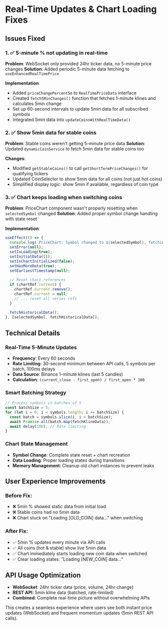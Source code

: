 # Real-Time Updates & Chart Loading Fixes

## Issues Fixed

### 1. ✅ 5-minute % not updating in real-time
**Problem**: WebSocket only provided 24hr ticker data, no 5-minute price changes
**Solution**: Added periodic 5-minute data fetching to `useEnhancedRealTimePrice`

**Implementation**:
- Added `priceChangePercent5m` to `RealTimePriceData` interface
- Created `fetch5MinChanges()` function that fetches 1-minute klines and calculates 5min change
- Set up 60-second intervals to update 5min data for all subscribed symbols
- Integrated 5min data into `updateCoinsWithRealTimeData()`

### 2. ✅ Show 5min data for stable coins
**Problem**: Stable coins weren't getting 5-minute price data
**Solution**: Updated `dynamicCoinService` to fetch 5min data for stable coins too

**Changes**:
- Modified `getStableCoins()` to call `getShortTermPriceChanges()` for qualifying tickers
- Updated CoinSelector to show 5min data for all coins (not just hot coins)
- Simplified display logic: show 5min if available, regardless of coin type

### 3. ✅ Chart keeps loading when switching coins
**Problem**: PriceChart component wasn't properly resetting when `selectedSymbol` changed
**Solution**: Added proper symbol change handling with state reset

**Implementation**:
```typescript
useEffect(() => {
  console.log(`PriceChart: Symbol changed to ${selectedSymbol}, fetching new data...`);
  setError(null);
  setIsLoading(true);
  setInitialData([]);
  setIsChartInitialized(false);
  setHasMoreData(true);
  setEarliestTimestamp(null);
  
  // Reset chart references
  if (chartRef.current) {
    chartRef.current.remove();
    chartRef.current = null;
    // ... reset all series refs
  }
  
  fetchHistoricalData();
}, [selectedSymbol, fetchHistoricalData]);
```

## Technical Details

### Real-Time 5-Minute Updates
- **Frequency**: Every 60 seconds
- **Rate Limiting**: 30-second minimum between API calls, 5 symbols per batch, 100ms delays
- **Data Source**: Binance 1-minute klines (last 5 candles)
- **Calculation**: `(current_close - first_open) / first_open * 100`

### Smart Batching Strategy
```typescript
// Process symbols in batches of 5
const batchSize = 5;
for (let i = 0; i < symbols.length; i += batchSize) {
  const batch = symbols.slice(i, i + batchSize);
  await Promise.all(batch.map(fetchKlineData));
  await delay(100); // Rate limiting
}
```

### Chart State Management
- **Symbol Change**: Complete state reset + chart recreation
- **Data Loading**: Proper loading states during transitions
- **Memory Management**: Cleanup old chart instances to prevent leaks

## User Experience Improvements

### Before Fix:
- ❌ 5min % showed static data from initial load
- ❌ Stable coins had no 5min data
- ❌ Chart stuck on "Loading [OLD_COIN] data..." when switching

### After Fix:
- ✅ 5min % updates every minute via API calls
- ✅ All coins (hot & stable) show live 5min data
- ✅ Chart immediately starts loading new coin data when switched
- ✅ Clear loading states: "Loading [NEW_COIN] data..."

## API Usage Optimization
- **WebSocket**: 24hr ticker data (price, volume, 24hr change)
- **REST API**: 5min kline data (batched, rate-limited)
- **Combined**: Complete real-time picture without overwhelming APIs

This creates a seamless experience where users see both instant price updates (WebSocket) and frequent momentum updates (5min REST API calls).
